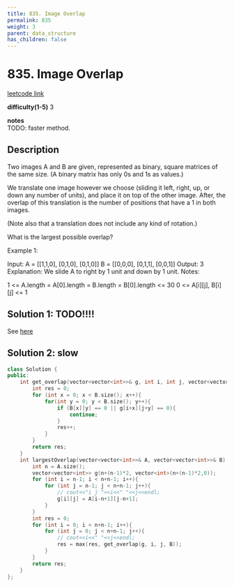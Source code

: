 ```yaml
---
title: 835. Image Overlap
permalink: 835
weight: 3
parent: data_structure
has_children: false
---
```

# 835. Image Overlap
[leetcode link](https://leetcode.com/problems/image-overlap/)

**difficulty(1-5)** 
3

**notes**   
TODO: faster method.

## Description
Two images A and B are given, represented as binary, square matrices of the same size.  (A binary matrix has only 0s and 1s as values.)

We translate one image however we choose (sliding it left, right, up, or down any number of units), and place it on top of the other image.  After, the overlap of this translation is the number of positions that have a 1 in both images.

(Note also that a translation does not include any kind of rotation.)

What is the largest possible overlap?

Example 1:

Input: A = [[1,1,0],
            [0,1,0],
            [0,1,0]]
       B = [[0,0,0],
            [0,1,1],
            [0,0,1]]
Output: 3
Explanation: We slide A to right by 1 unit and down by 1 unit.
Notes: 

1 <= A.length = A[0].length = B.length = B[0].length <= 30
0 <= A[i][j], B[i][j] <= 1

## Solution 1: TODO!!!!
See [here](https://leetcode.com/problems/image-overlap/discuss/130623/C%2B%2BJavaPython-Straight-Forward)


## Solution 2: slow

```c++
class Solution {
public:
    int get_overlap(vector<vector<int>>& g, int i, int j, vector<vector<int>>& B){
        int res = 0;
        for (int x = 0; x < B.size(); x++){
            for(int y = 0; y < B.size(); y++){
                if (B[x][y] == 0 || g[i+x][j+y] == 0){
                    continue;
                }
                res++;
            }
        }
        return res;
    }
    int largestOverlap(vector<vector<int>>& A, vector<vector<int>>& B) {
        int n = A.size();
        vector<vector<int>> g(n+(n-1)*2, vector<int>(n+(n-1)*2,0));
        for (int i = n-1; i < n+n-1; i++){
            for (int j = n-1; j < n+n-1; j++){
                // cout<<"i j "<<i<<" "<<j<<endl;
                g[i][j] = A[i-n+1][j-n+1];
            }
        }
        int res = 0;
        for (int i = 0; i < n+n-1; i++){
            for (int j = 0; j < n+n-1; j++){
                // cout<<i<<" "<<j<<endl;
                res = max(res, get_overlap(g, i, j, B));
            }
        }
        return res;
    }
};
```


